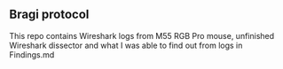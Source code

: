 Bragi protocol
---
This repo contains Wireshark logs from M55 RGB Pro mouse, unfinished Wireshark dissector and what I was able to find out from logs in Findings.md